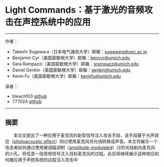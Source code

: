 # Light Commands：基于激光的音频攻击在声控系统中的应用
---
作者：
 - Takeshi Sugawara（日本电气通信大学）邮箱：sugawara@uec.ac.jp
 - Benjamin Cyr（美国密歇根大学）邮箱：bencyr@umich.edu
 - Sara Rampazzi（美国密歇根大学）邮箱：srampazz@umich.edu
 - Daniel Genkin（美国密歇根大学）邮箱：genkin@umich.edu
 - Kevin Fu（美国密歇根大学）邮箱：kevinfu@umich.edu

译者：
 - bleach103  [github](https://github.com/bleach103)
 - 777024     [github](https://github.com/777024)

---
## 摘要
&nbsp;&nbsp;&nbsp;&nbsp;&nbsp;&nbsp;&nbsp;本论文提出了一种应用于麦克风的新型信号注入攻击手段，该手段基于光声效应（[photoacoustic effect](https://en.wikipedia.org/wiki/Photoacoustic_effect)）同过使用麦克风将光线转换成声音。本文将展示一个攻击者如何通过使用被调幅调制（[amplitude-modulated](https://en.wikipedia.org/wiki/Amplitude_modulation)）过的光线射向麦克风的小孔，将任意一段音频信号注入目标麦克风的过程。此后将继续展示这种效应如何被应用于声控系统的远程注入攻击中